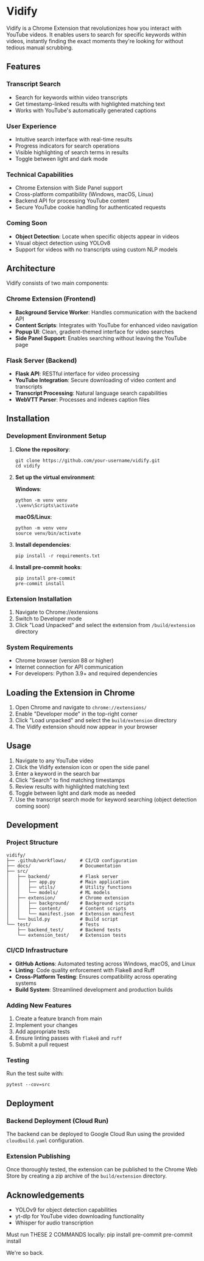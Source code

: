 # Vidify

Vidify is a Chrome Extension that revolutionizes how you interact with YouTube videos. It enables users to search for specific keywords within videos, instantly finding the exact moments they're looking for without tedious manual scrubbing.

## Features

### Transcript Search
- Search for keywords within video transcripts
- Get timestamp-linked results with highlighted matching text
- Works with YouTube's automatically generated captions

### User Experience
- Intuitive search interface with real-time results
- Progress indicators for search operations
- Visible highlighting of search terms in results
- Toggle between light and dark mode

### Technical Capabilities
- Chrome Extension with Side Panel support
- Cross-platform compatibility (Windows, macOS, Linux)
- Backend API for processing YouTube content
- Secure YouTube cookie handling for authenticated requests

### Coming Soon
- **Object Detection**: Locate when specific objects appear in videos
- Visual object detection using YOLOv8
- Support for videos with no transcripts using custom NLP models

## Architecture

Vidify consists of two main components:

### Chrome Extension (Frontend)
- **Background Service Worker**: Handles communication with the backend API
- **Content Scripts**: Integrates with YouTube for enhanced video navigation
- **Popup UI**: Clean, gradient-themed interface for video searches
- **Side Panel Support**: Enables searching without leaving the YouTube page

### Flask Server (Backend)
- **Flask API**: RESTful interface for video processing
- **YouTube Integration**: Secure downloading of video content and transcripts
- **Transcript Processing**: Natural language search capabilities
- **WebVTT Parser**: Processes and indexes caption files

## Installation

### Development Environment Setup

1. **Clone the repository**:
   ```
   git clone https://github.com/your-username/vidify.git
   cd vidify
   ```

2. **Set up the virtual environment**:

   **Windows**:
   ```
   python -m venv venv
   .\venv\Scripts\activate
   ```

   **macOS/Linux**:
   ```
   python -m venv venv
   source venv/bin/activate
   ```

3. **Install dependencies**:
   ```
   pip install -r requirements.txt
   ```

4. **Install pre-commit hooks**:
   ```
   pip install pre-commit
   pre-commit install
   ```

### Extension Installation

1. Navigate to Chrome://extensions
2. Switch to Developer mode
3. Click "Load Unpacked" and select the extension from `/build/extension` directory

### System Requirements
* Chrome browser (version 88 or higher)
* Internet connection for API communication
* For developers: Python 3.9+ and required dependencies

## Loading the Extension in Chrome

1. Open Chrome and navigate to `chrome://extensions/`
2. Enable "Developer mode" in the top-right corner
3. Click "Load unpacked" and select the `build/extension` directory
4. The Vidify extension should now appear in your browser

## Usage

1. Navigate to any YouTube video
2. Click the Vidify extension icon or open the side panel
3. Enter a keyword in the search bar
4. Click "Search" to find matching timestamps
5. Review results with highlighted matching text
6. Toggle between light and dark mode as needed
7. Use the transcript search mode for keyword searching (object detection coming soon)

## Development

### Project Structure

```
vidify/
├── .github/workflows/     # CI/CD configuration
├── docs/                  # Documentation
├── src/
│   ├── backend/           # Flask server
│   │   ├── app.py         # Main application
│   │   ├── utils/         # Utility functions
│   │   └── models/        # ML models
│   ├── extension/         # Chrome extension
│   │   ├── background/    # Background scripts
│   │   ├── content/       # Content scripts
│   │   └── manifest.json  # Extension manifest
│   └── build.py           # Build script
└── test/                  # Tests
    ├── backend_test/      # Backend tests
    └── extension_test/    # Extension tests
```

### CI/CD Infrastructure
* **GitHub Actions**: Automated testing across Windows, macOS, and Linux
* **Linting**: Code quality enforcement with Flake8 and Ruff
* **Cross-Platform Testing**: Ensures compatibility across operating systems
* **Build System**: Streamlined development and production builds

### Adding New Features

1. Create a feature branch from main
2. Implement your changes
3. Add appropriate tests
4. Ensure linting passes with `flake8` and `ruff`
5. Submit a pull request

### Testing

Run the test suite with:

```
pytest --cov=src
```

## Deployment

### Backend Deployment (Cloud Run)

The backend can be deployed to Google Cloud Run using the provided `cloudbuild.yaml` configuration.

### Extension Publishing

Once thoroughly tested, the extension can be published to the Chrome Web Store by creating a zip archive of the `build/extension` directory.


## Acknowledgements

- YOLOv9 for object detection capabilities
- yt-dlp for YouTube video downloading functionality
- Whisper for audio transcription

Must run THESE 2 COMMANDS locally:
pip install pre-commit
pre-commit install

We're so back.
